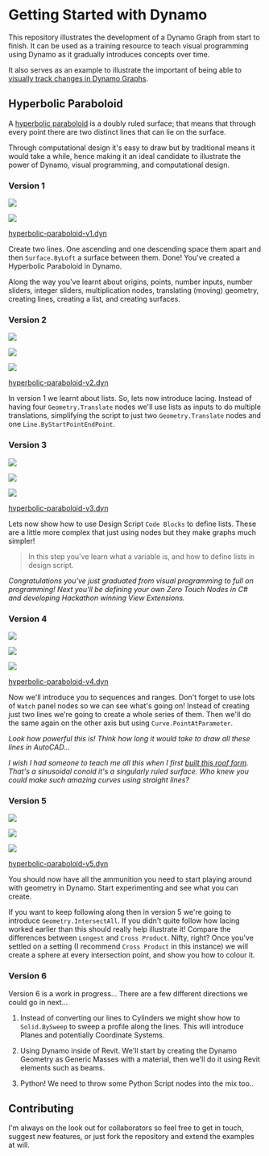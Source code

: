 # Getting Started with Dynamo

This repository illustrates the development of a Dynamo Graph from start to finish. It can be used as a training resource to teach visual programming using Dynamo as it gradually introduces concepts over time.

It also serves as an example to illustrate the important of being able to [visually track changes in Dynamo Graphs](https://github.com/ArcadisHackathon/TrainWreck).

## Hyperbolic Paraboloid 

A [hyperbolic paraboloid](http://mathworld.wolfram.com/HyperbolicParaboloid.html) is a doubly ruled surface; that means that through every point there are two distinct lines that can lie on the surface.

Through computational design it's easy to draw but by traditional means it would take a while, hence making it an ideal candidate to illustrate the power of Dynamo, visual programming, and computational design.

### Version 1

![](Geometry%20Snapshots/hyperbolic-paraboloid-v1.preview.png)

![](Graph%20Snapshots/hyperbolic-paraboloid-v1.graph.png)

[hyperbolic-paraboloid-v1.dyn](hyperbolic-paraboloid-v1.dyn)

Create two lines. One ascending and one descending space them apart and then `Surface.ByLoft` a surface between them. Done! You've created a Hyperbolic Paraboloid in Dynamo.

Along the way you've learnt about origins, points, number inputs, number sliders, integer sliders, multiplication nodes, translating (moving) geometry, creating lines, creating a list, and creating surfaces.

### Version 2

![](Geometry%20Snapshots/hyperbolic-paraboloid-v2.preview.png)

![](Graph%20Snapshots/hyperbolic-paraboloid-v2.graph.png)

![](Diff%20Snapshots/hyperbolic-paraboloid-v1-v2.diff.png)

[hyperbolic-paraboloid-v2.dyn](hyperbolic-paraboloid-v2.dyn)

In version 1 we learnt about lists. So, lets now introduce lacing. Instead of having four `Geometry.Translate` nodes we'll use lists as inputs to do multiple translations, simplifying the script to just two `Geometry.Translate` nodes and one `Line.ByStartPointEndPoint`.

### Version 3

![](Geometry%20Snapshots/hyperbolic-paraboloid-v3.preview.png)

![](Graph%20Snapshots/hyperbolic-paraboloid-v3.graph.png)

![](Diff%20Snapshots/hyperbolic-paraboloid-v2-v3.diff.png)

[hyperbolic-paraboloid-v3.dyn](hyperbolic-paraboloid-v3.dyn)

Lets now show how to use Design Script `Code Blocks` to define lists. These are a little more complex that just using nodes but they make graphs much simpler!

> In this step you've learn what a variable is, and how to define lists in design script.

*Congratulations you've just graduated from visual programming to full on programming! Next you'll be defining your own Zero Touch Nodes in C# and developing Hackathon winning View Extensions.*

### Version 4

![](Geometry%20Snapshots/hyperbolic-paraboloid-v4.preview.png)

![](Graph%20Snapshots/hyperbolic-paraboloid-v4.graph.png)

![](Diff%20Snapshots/hyperbolic-paraboloid-v3-v4.diff.png)

[hyperbolic-paraboloid-v4.dyn](hyperbolic-paraboloid-v4.dyn)

Now we'll introduce you to sequences and ranges. Don't forget to use lots of `Watch` panel nodes so we can see what's going on! Instead of creating just two lines we're going to create a whole series of them. Then we'll do the same again on the other axis but using `Curve.PointAtParameter`.

*Look how powerful this is! Think how long it would take to draw all these lines in AutoCAD...*

*I wish I had someone to teach me all this when I first [built this roof form](https://pano.studiole.uk/central-arcade-centre/). That's a sinusoidal conoid it's a singularly ruled surface. Who knew you could make such amazing curves using straight lines?*

### Version 5

![](Geometry%20Snapshots/hyperbolic-paraboloid-v5.preview.png)

![](Graph%20Snapshots/hyperbolic-paraboloid-v5.graph.png)

![](Diff%20Snapshots/hyperbolic-paraboloid-v4-v5.diff.png)

[hyperbolic-paraboloid-v5.dyn](hyperbolic-paraboloid-v5.dyn)

You should now have all the ammunition you need to start playing around with geometry in Dynamo. Start experimenting and see what you can create.

If you want to keep following along then in version 5 we're going to introduce `Geometry.IntersectAll`. If you didn't quite follow how lacing worked earlier than this should really help illustrate it! Compare the differences between `Longest` and `Cross Product`. Nifty, right? Once you've settled on a setting (I recommend `Cross Product` in this instance) we will create a sphere at every intersection point, and show you how to colour it.

### Version 6

Version 6 is a work in progress... There are a few different directions we could go in next...

1) Instead of converting our lines to Cylinders we might show how to `Solid.BySweep` to sweep a profile along the lines. This will introduce Planes and potentially Coordinate Systems.

2) Using Dynamo inside of Revit. We'll start by creating the Dynamo Geometry as Generic Masses with a material, then we'll do it using Revit elements such as beams.

3) Python! We need to throw some Python Script nodes into the mix too..

## Contributing

I'm always on the look out for collaborators so feel free to get in touch, suggest new features, or just fork the repository and extend the examples at will.
